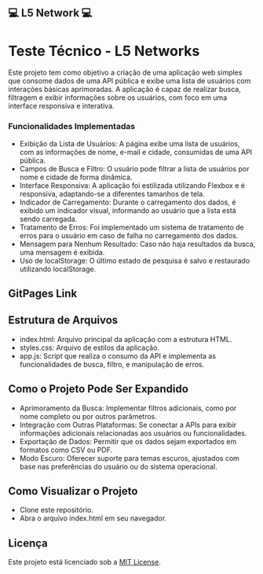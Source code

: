 ## 💻 L5 Network 💻

# Teste Técnico - L5 Networks

Este projeto tem como objetivo a criação de uma aplicação web simples que consome dados de uma API pública e exibe uma lista de usuários com interações básicas aprimoradas. A aplicação é capaz de realizar busca, filtragem e exibir informações sobre os usuários, com foco em uma interface responsiva e interativa.

### Funcionalidades Implementadas 

- Exibição da Lista de Usuários: A página exibe uma lista de usuários, com as informações de nome, e-mail e cidade, consumidas de uma API pública.
- Campos de Busca e Filtro: O usuário pode filtrar a lista de usuários por nome e cidade de forma dinâmica.
- Interface Responsiva: A aplicação foi estilizada utilizando Flexbox e é responsiva, adaptando-se a diferentes tamanhos de tela.
- Indicador de Carregamento: Durante o carregamento dos dados, é exibido um indicador visual, informando ao usuário que a lista está sendo carregada.
- Tratamento de Erros: Foi implementado um sistema de tratamento de erros para o usuário em caso de falha no carregamento dos dados.
- Mensagem para Nenhum Resultado: Caso não haja resultados da busca, uma mensagem é exibida.
- Uso de localStorage: O último estado de pesquisa é salvo e restaurado utilizando localStorage.

## GitPages Link

## Estrutura de Arquivos
- index.html: Arquivo principal da aplicação com a estrutura HTML.
- styles.css: Arquivo de estilos da aplicação.
- app.js: Script que realiza o consumo da API e implementa as funcionalidades de busca, filtro, e manipulação de erros.

## Como o Projeto Pode Ser Expandido
- Aprimoramento da Busca: Implementar filtros adicionais, como por nome completo ou por outros parâmetros.
- Integração com Outras Plataformas: Se conectar a APIs para exibir informações adicionais relacionadas aos usuários ou funcionalidades.
- Exportação de Dados: Permitir que os dados sejam exportados em formatos como CSV ou PDF.
- Modo Escuro: Oferecer suporte para temas escuros, ajustados com base nas preferências do usuário ou do sistema operacional.

## Como Visualizar o Projeto
- Clone este repositório.
- Abra o arquivo index.html em seu navegador.

## Licença
Este projeto está licenciado sob a [MIT License](LICENSE).
